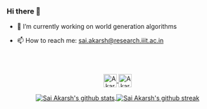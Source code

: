 ### Hi there 👋

- 🔭 I’m currently working on world generation algorithms
<!-- - 🌱 I’m currently learning -->
<!-- - 👯 I’m looking to collaborate on ... -->
<!-- - 🤔 I’m looking for help with  -->
<!-- - 💬 Ask me about ... -->
- 📫 How to reach me: sai.akarsh@research.iiit.ac.in
<!-- - 😄 Pronouns: ... -->
<!-- - ⚡ Fun fact:  -->

<br>
<br>
<p align="center">
  <a href="https://discord.com/users/436032452809457664" >
    <img align="center" alt="Akarsh's Discord" width="30px" src="https://raw.githubusercontent.com/peterthehan/peterthehan/master/assets/discord.svg" />
  </a>
  <a href="https://www.linkedin.com/in/sai-akarsh-762117123/">
    <img align="center" alt="Akarsh's LinkedIN" width="30px" src="https://raw.githubusercontent.com/peterthehan/peterthehan/master/assets/linkedin.svg" />
  </a>
</p>
<a href="https://github.com/saiakarsh193">
  <div align="center">
    <img align="center" src="https://github-readme-stats.vercel.app/api?username=saiakarsh193&show_icons=true&theme=chartreuse-dark&hide_border=true&count_private=true" alt="Sai Akarsh's github stats"/>  
    <img align="center" src="https://github-readme-streak-stats.herokuapp.com?user=saiakarsh193&theme=chartreuse-dark&hide_border=true&sideNums=2EDDD5&background=000000&ring=1CC6DD&border=DD2727&currStreakNum=2ACBDD" alt="Sai Akarsh's github streak"/>  
<!--     <img align="center" src="https://activity-graph.herokuapp.com/graph?username=saiakarsh193&theme=chartreuse-dark&hide_border=true&area=true&hide_title=true" alt="Sai Akarsh's github activity graph" width="495px"/>   -->
<!--     <img align="center" src="https://github-readme-stats.vercel.app/api/top-langs/?username=saiakarsh193&theme=chartreuse-dark&hide_border=true&layout=compact" alt="Sai Akarsh's top languages"/> -->  
  </div>
</a>
